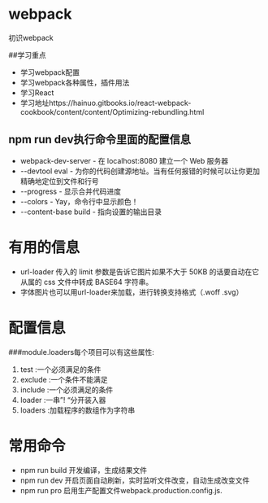 # webpack
初识webpack

##学习重点
* 学习webpack配置
* 学习webpack各种属性，插件用法
* 学习React
* 学习地址https://hainuo.gitbooks.io/react-webpack-cookbook/content/content/Optimizing-rebundling.html

## npm run dev执行命令里面的配置信息
* webpack-dev-server - 在 localhost:8080 建立一个 Web 服务器
* --devtool eval - 为你的代码创建源地址。当有任何报错的时候可以让你更加精确地定位到文件和行号
* --progress - 显示合并代码进度
* --colors - Yay，命令行中显示颜色！
* --content-base build - 指向设置的输出目录

# 有用的信息
* url-loader 传入的 limit 参数是告诉它图片如果不大于 50KB 的话要自动在它从属的 css 文件中转成 BASE64 字符串。
* 字体图片也可以用url-loader来加载，进行转换支持格式（.woff  .svg）

# 配置信息
###module.loaders每个项目可以有这些属性:
1. test :一个必须满足的条件
2. exclude :一个条件不能满足
3. include :一个必须满足的条件
4. loader :一串”! “分开装入器
5. loaders :加载程序的数组作为字符串


# 常用命令
* npm run build 开发编译，生成结果文件
* npm run dev 开启页面自动刷新，实时监听文件改变，自动生成改变文件
* npm run pro 启用生产配置文件webpack.production.config.js.
